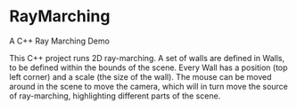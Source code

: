 # RayMarching
A C++ Ray Marching Demo

This C++ project runs 2D ray-marching. A set of walls are defined in Walls, to be defined within the bounds of the scene.
Every Wall has a position (top left corner) and a scale (the size of the wall).
The mouse can be moved around in the scene to move the camera, which will in turn move the source of ray-marching, highlighting different parts of the scene.
